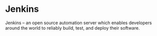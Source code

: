 # Jenkins

Jenkins – an open source automation server which enables developers around the world to reliably build, test, and deploy their software.
